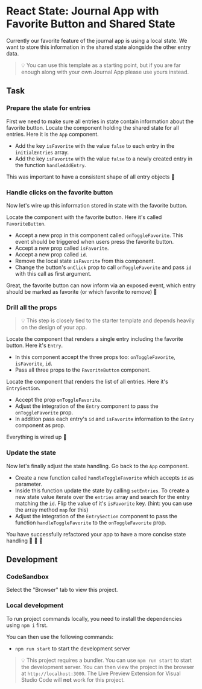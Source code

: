 # React State: Journal App with Favorite Button and Shared State

Currently our favorite feature of the journal app is using a local state. We want to store this information in the shared state alongside the other entry data.

> 💡 You can use this template as a starting point, but if you are far enough along with your own Journal App please use yours instead.

## Task

### Prepare the state for entries

First we need to make sure all entries in state contain information about the favorite button. Locate the component holding the shared state for all entries. Here it is the `App` component.

- Add the key `isFavorite` with the value `false` to each entry in the `initialEntries` array.
- Add the key `isFavorite` with the value `false` to a newly created entry in the function `handleAddEntry`.

This was important to have a consistent shape of all entry objects 🚀

### Handle clicks on the favorite button

Now let's wire up this information stored in state with the favorite button.

Locate the component with the favorite button. Here it's called `FavoriteButton`.

- Accept a new prop in this component called `onToggleFavorite`. This event should be triggered when users press the favorite button.
- Accept a new prop called `isFavorite`.
- Accept a new prop called `id`.
- Remove the local state `isFavorite` from this component.
- Change the button's `onClick` prop to call `onToggleFavorite` and pass `id` with this call as first argument.

Great, the favorite button can now inform via an exposed event, which entry should be marked as favorite (or which favorite to remove) 🚀

### Drill all the props

> 💡 This step is closely tied to the starter template and depends heavily on the design of your app.

Locate the component that renders a single entry including the favorite button. Here it's `Entry`.

- In this component accept the three props too: `onToggleFavorite`, `isFavorite`, `id`.
- Pass all three props to the `FavoriteButton` component.

Locate the component that renders the list of all entries. Here it's `EntrySection`.

- Accept the prop `onToggleFavorite`.
- Adjust the integration of the `Entry` component to pass the `onToggleFavorite` prop.
- In addition pass each entry's `id` and `isFavorite` information to the `Entry` component as prop.

Everything is wired up 🚀

### Update the state

Now let's finally adjust the state handling. Go back to the `App` component.

- Create a new function called `handleToggleFavorite` which accepts `id` as parameter.
- Inside this function update the state by calling `setEntries`. To create a new state value iterate over the `entries` array and search for the entry matching the `id`. Flip the value of it's `isFavorite` key. (hint: you can use the array method `map` for this)
- Adjust the integration of the `EntrySection` component to pass the function `handleToggleFavorite` to the `onToggleFavorite` prop.

You have successfully refactored your app to have a more concise state handling 🚀 🚀 🚀

## Development

### CodeSandbox

Select the "Browser" tab to view this project.

### Local development

To run project commands locally, you need to install the dependencies using `npm i` first.

You can then use the following commands:

- `npm run start` to start the development server

> 💡 This project requires a bundler. You can use `npm run start` to start the development server. You can then view the project in the browser at `http://localhost:3000`. The Live Preview Extension for Visual Studio Code will **not** work for this project.
